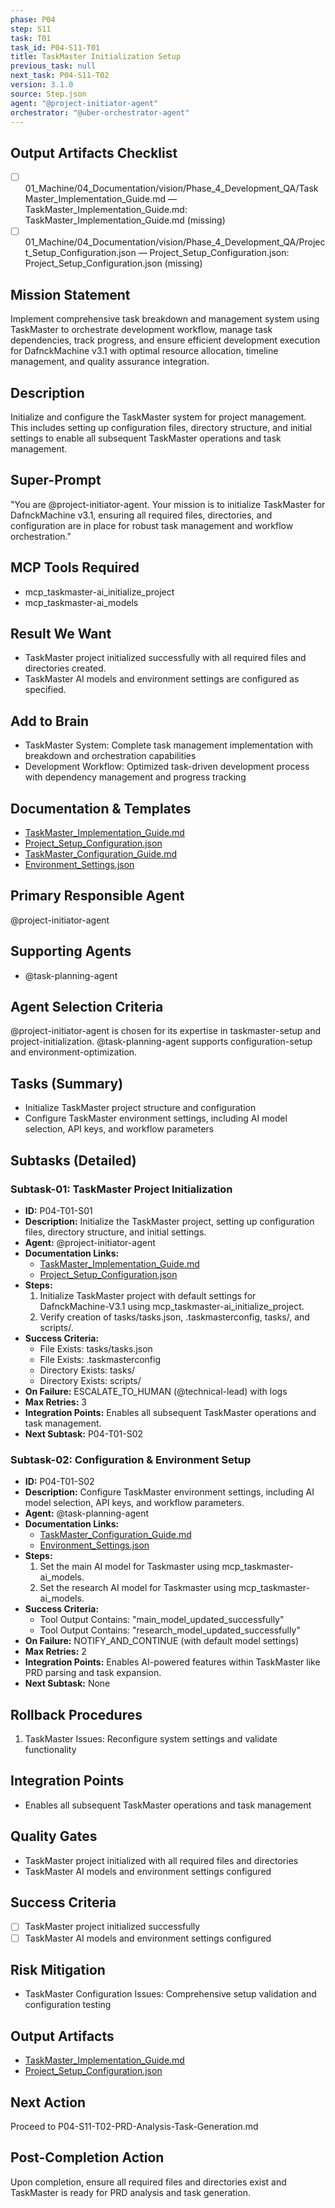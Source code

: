 ```yaml
---
phase: P04
step: S11
task: T01
task_id: P04-S11-T01
title: TaskMaster Initialization Setup
previous_task: null
next_task: P04-S11-T02
version: 3.1.0
source: Step.json
agent: "@project-initiator-agent"
orchestrator: "@uber-orchestrator-agent"
---
```

## Output Artifacts Checklist
- [ ] 01_Machine/04_Documentation/vision/Phase_4_Development_QA/TaskMaster_Implementation_Guide.md — TaskMaster_Implementation_Guide.md: TaskMaster_Implementation_Guide.md (missing)
- [ ] 01_Machine/04_Documentation/vision/Phase_4_Development_QA/Project_Setup_Configuration.json — Project_Setup_Configuration.json: Project_Setup_Configuration.json (missing)

## Mission Statement
Implement comprehensive task breakdown and management system using TaskMaster to orchestrate development workflow, manage task dependencies, track progress, and ensure efficient development execution for DafnckMachine v3.1 with optimal resource allocation, timeline management, and quality assurance integration.

## Description
Initialize and configure the TaskMaster system for project management. This includes setting up configuration files, directory structure, and initial settings to enable all subsequent TaskMaster operations and task management.

## Super-Prompt
"You are @project-initiator-agent. Your mission is to initialize TaskMaster for DafnckMachine v3.1, ensuring all required files, directories, and configuration are in place for robust task management and workflow orchestration."

## MCP Tools Required
- mcp_taskmaster-ai_initialize_project
- mcp_taskmaster-ai_models

## Result We Want
- TaskMaster project initialized successfully with all required files and directories created.
- TaskMaster AI models and environment settings are configured as specified.

## Add to Brain
- TaskMaster System: Complete task management implementation with breakdown and orchestration capabilities
- Development Workflow: Optimized task-driven development process with dependency management and progress tracking

## Documentation & Templates
- [TaskMaster_Implementation_Guide.md](mdc:01_Machine/04_Documentation/vision/Phase_4_Development_QA/TaskMaster_Implementation_Guide.md)
- [Project_Setup_Configuration.json](mdc:01_Machine/04_Documentation/vision/Phase_4_Development_QA/Project_Setup_Configuration.json)
- [TaskMaster_Configuration_Guide.md](mdc:01_Machine/04_Documentation/vision/Phase_4_Development_QA/TaskMaster_Configuration_Guide.md)
- [Environment_Settings.json](mdc:01_Machine/04_Documentation/vision/Phase_4_Development_QA/Environment_Settings.json)

## Primary Responsible Agent
@project-initiator-agent

## Supporting Agents
- @task-planning-agent

## Agent Selection Criteria
@project-initiator-agent is chosen for its expertise in taskmaster-setup and project-initialization. @task-planning-agent supports configuration-setup and environment-optimization.

## Tasks (Summary)
- Initialize TaskMaster project structure and configuration
- Configure TaskMaster environment settings, including AI model selection, API keys, and workflow parameters

## Subtasks (Detailed)
### Subtask-01: TaskMaster Project Initialization
- **ID:** P04-T01-S01
- **Description:** Initialize the TaskMaster project, setting up configuration files, directory structure, and initial settings.
- **Agent:** @project-initiator-agent
- **Documentation Links:**
  - [TaskMaster_Implementation_Guide.md](mdc:01_Machine/04_Documentation/vision/Phase_4_Development_QA/TaskMaster_Implementation_Guide.md)
  - [Project_Setup_Configuration.json](mdc:01_Machine/04_Documentation/vision/Phase_4_Development_QA/Project_Setup_Configuration.json)
- **Steps:**
    1. Initialize TaskMaster project with default settings for DafnckMachine-V3.1 using mcp_taskmaster-ai_initialize_project.
    2. Verify creation of tasks/tasks.json, .taskmasterconfig, tasks/, and scripts/.
- **Success Criteria:**
    - File Exists: tasks/tasks.json
    - File Exists: .taskmasterconfig
    - Directory Exists: tasks/
    - Directory Exists: scripts/
- **On Failure:** ESCALATE_TO_HUMAN (@technical-lead) with logs
- **Max Retries:** 3
- **Integration Points:** Enables all subsequent TaskMaster operations and task management.
- **Next Subtask:** P04-T01-S02

### Subtask-02: Configuration & Environment Setup
- **ID:** P04-T01-S02
- **Description:** Configure TaskMaster environment settings, including AI model selection, API keys, and workflow parameters.
- **Agent:** @task-planning-agent
- **Documentation Links:**
  - [TaskMaster_Configuration_Guide.md](mdc:01_Machine/04_Documentation/vision/Phase_4_Development_QA/TaskMaster_Configuration_Guide.md)
  - [Environment_Settings.json](mdc:01_Machine/04_Documentation/vision/Phase_4_Development_QA/Environment_Settings.json)
- **Steps:**
    1. Set the main AI model for Taskmaster using mcp_taskmaster-ai_models.
    2. Set the research AI model for Taskmaster using mcp_taskmaster-ai_models.
- **Success Criteria:**
    - Tool Output Contains: "main_model_updated_successfully"
    - Tool Output Contains: "research_model_updated_successfully"
- **On Failure:** NOTIFY_AND_CONTINUE (with default model settings)
- **Max Retries:** 2
- **Integration Points:** Enables AI-powered features within TaskMaster like PRD parsing and task expansion.
- **Next Subtask:** None

## Rollback Procedures
1. TaskMaster Issues: Reconfigure system settings and validate functionality

## Integration Points
- Enables all subsequent TaskMaster operations and task management

## Quality Gates
- TaskMaster project initialized with all required files and directories
- TaskMaster AI models and environment settings configured

## Success Criteria
- [ ] TaskMaster project initialized successfully
- [ ] TaskMaster AI models and environment settings configured

## Risk Mitigation
- TaskMaster Configuration Issues: Comprehensive setup validation and configuration testing

## Output Artifacts
- [TaskMaster_Implementation_Guide.md](mdc:01_Machine/04_Documentation/vision/Phase_4_Development_QA/TaskMaster_Implementation_Guide.md)
- [Project_Setup_Configuration.json](mdc:01_Machine/04_Documentation/vision/Phase_4_Development_QA/Project_Setup_Configuration.json)

## Next Action
Proceed to P04-S11-T02-PRD-Analysis-Task-Generation.md

## Post-Completion Action
Upon completion, ensure all required files and directories exist and TaskMaster is ready for PRD analysis and task generation. 